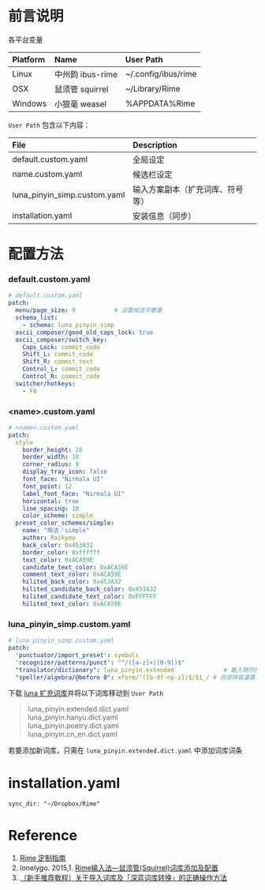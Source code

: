 # 前言说明

各平台变量

| Platform | Name | User Path |
| :--- | :--- | :--- |
| Linux | 中州韵 ibus-rime | ~/.config/ibus/rime |
| OSX | 鼠须管 squirrel | ~/Library/Rime |
| Windows | 小狼毫 weasel | %APPDATA%Rime |

`User Path` 包含以下内容：

| File | Description |
| :--- | :--- |
| default.custom.yaml | 全局设定 |
| name.custom.yaml | 候选栏设定 |
| luna\_pinyin\_simp.custom.yaml | 输入方案副本（扩充词库、符号等） |
| installation.yaml | 安装信息（同步） |

# 配置方法

### default.custom.yaml

```yaml
# default.custom.yaml
patch:
  menu/page_size: 9           # 设置候选字数量
  schema_list:
    - schema: luna_pinyin_simp
  ascii_composer/good_old_caps_lock: true
  ascii_composer/switch_key:
    Caps_Lock: commit_code
    Shift_L: commit_code
    Shift_R: commit_text
    Control_L: commit_code
    Control_R: commit_code
  switcher/hotkeys:       
    - F4
```

### &lt;name&gt;.custom.yaml

```yaml
# <name>.custom.yaml
patch:
  style
    border_height: 10
    border_width: 10
    corner_radius: 9
    display_tray_icon: false
    font_face: "Nirmala UI"   
    font_point: 12
    label_font_face: "Nirmala UI"  
    horizontal: true
    line_spacing: 10
    color_scheme: simple
  preset_color_schemes/simple:
    name: "简洁／simple"
    author: Raikyou
    back_color: 0x453A32
    border_color: 0xffffff
    text_color: 0xACA59E
    candidate_text_color: 0xACA59E
    comment_text_color: 0xACA59E
    hilited_back_color: 0x453A32
    hilited_candidate_back_color: 0x453A32
    hilited_candidate_text_color: 0xFFFFFF
    hilited_text_color: 0xACA59E
```

### luna\_pinyin\_simp.custom.yaml

```yaml
# luna_pinyin_simp.custom.yaml
patch:
  'punctuator/import_preset': symbols
  'recognizer/patterns/punct': "^/([a-z]+|[0-9])$"
  "translator/dictionary": luna_pinyin.extended              # 載入朙月拼音擴充詞庫
  "speller/algebra/@before 0": xform/^([b-df-np-z])$/$1_/ # 改寫拼寫運算，使含西文的詞彙(luna_pinyin.cn_en.dict.yaml)不影響簡拼功能
```

  
下载 [luna 扩充词库](https://bintray.com/rime-aca/dictionaries/luna_pinyin.dict)并将以下词库移动到 `User Path`

> luna\_pinyin.extended.dict.yaml  
>  luna\_pinyin.hanyu.dict.yaml  
>  luna\_pinyin.poetry.dict.yaml  
>  luna\_pinyin.cn\_en.dict.yaml

若要添加新词库，只需在 `luna_pinyin.extended.dict.yaml` 中添加词库词条

# installation.yaml

```
sync_dir: "~/Dropbox/Rime"
```

# Reference

1. [Rime 定制指南](https://github.com/rime/home/wiki/CustomizationGuide)
2. lonelygo. 2015,1. [Rime输入法—鼠须管\(Squirrel\)词库添加及配置](https://www.jianshu.com/p/cffc0ea094a7)
3. [〔新手推荐敎程〕关于导入词库及「深蓝词库转换」的正确操作方法](https://link.jianshu.com?t=http://tieba.baidu.com/p/2757690418)



